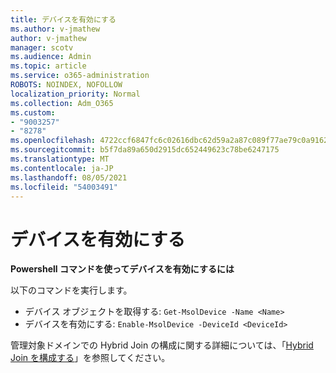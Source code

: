 ```yaml
---
title: デバイスを有効にする
ms.author: v-jmathew
author: v-jmathew
manager: scotv
ms.audience: Admin
ms.topic: article
ms.service: o365-administration
ROBOTS: NOINDEX, NOFOLLOW
localization_priority: Normal
ms.collection: Adm_O365
ms.custom:
- "9003257"
- "8278"
ms.openlocfilehash: 4722ccf6847fc6c02616dbc62d59a2a87c089f77ae79c0a916211af6c5f2a6d0
ms.sourcegitcommit: b5f7da89a650d2915dc652449623c78be6247175
ms.translationtype: MT
ms.contentlocale: ja-JP
ms.lasthandoff: 08/05/2021
ms.locfileid: "54003491"
---
```

# <a name="enable-device"></a>デバイスを有効にする

**Powershell コマンドを使ってデバイスを有効にするには**

以下のコマンドを実行します。

- デバイス オブジェクトを取得する: `Get-MsolDevice -Name <Name>`
- デバイスを有効にする: `Enable-MsolDevice -DeviceId <DeviceId>`

管理対象ドメインでの Hybrid Join の構成に関する詳細については、「[Hybrid Join を構成する](https://docs.microsoft.com/azure/active-directory/devices/hybrid-azuread-join-managed-domains)」を参照してください。
